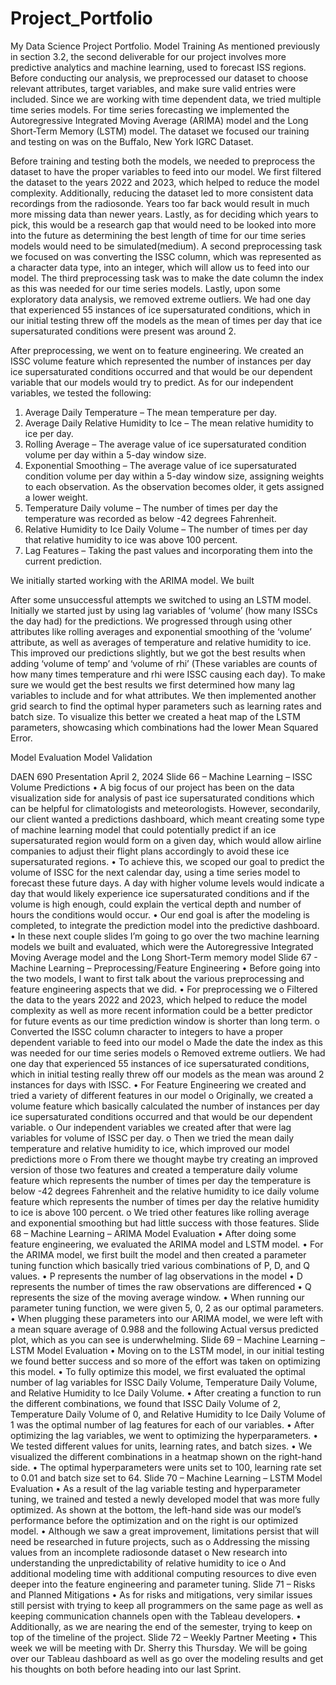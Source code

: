 # Project_Portfolio
My Data Science Project Portfolio.
Model Training
As mentioned previously in section 3.2, the second deliverable for our project involves more predictive analytics and machine learning, used to forecast ISS regions. Before conducting our analysis, we preprocessed our dataset to choose relevant attributes, target variables, and make sure valid entries were included. Since we are working with time dependent data, we tried multiple time series models. For time series forecasting we implemented the Autoregressive Integrated Moving Average (ARIMA) model and the Long Short-Term Memory (LSTM) model. The dataset we focused our training and testing on was on the Buffalo, New York IGRC Dataset. 

Before training and testing both the models, we needed to preprocess the dataset to have the proper variables to feed into our model. We first filtered the dataset to the years 2022 and 2023, which helped to reduce the model complexity. Additionally, reducing the dataset led to more consistent data recordings from the radiosonde. Years too far back would result in much more missing data than newer years. Lastly, as for deciding which years to pick, this would be a research gap that would need to be looked into more into the future as determining the best length of time for our time series models would need to be simulated(medium). A second preprocessing task we focused on was converting the ISSC column, which was represented as a character data type, into an integer, which will allow us to feed into our model. The third preprocessing task was to make the date column the index as this was needed for our time series models. Lastly, upon some exploratory data analysis, we removed extreme outliers. We had one day that experienced 55 instances of ice supersaturated conditions, which in our initial testing threw off the models as the mean of times per day that ice supersaturated conditions were present was around 2. 

After preprocessing, we went on to feature engineering. We created an ISSC volume feature which represented the number of instances per day ice supersaturated conditions occurred and that would be our dependent variable that our models would try to predict. As for our independent variables, we tested the following:
1.	Average Daily Temperature – The mean temperature per day.
2.	Average Daily Relative Humidity to Ice – The mean relative humidity to ice per day.
3.	Rolling Average – The average value of ice supersaturated condition volume per day within a 5-day window size.
4.	Exponential Smoothing – The average value of ice supersaturated condition volume per day within a 5-day window size, assigning weights to each observation. As the observation becomes older, it gets assigned a lower weight.
5.	Temperature Daily volume – The number of times per day the temperature was recorded as below -42 degrees Fahrenheit. 
6.	Relative Humidity to Ice Daily Volume – The number of times per day that relative humidity to ice was above 100 percent. 
7.	Lag Features – Taking the past values and incorporating them into the current prediction.
 
We initially started working with the ARIMA model. We built 

After some unsuccessful attempts we switched to using an LSTM model. Initially we started just by using lag variables of ‘volume’ (how many ISSCs the day had) for the predictions. We progressed through using other attributes like rolling averages and exponential smoothing of the ‘volume’ attribute, as well as averages of temperature and relative humidity to ice. This improved our predictions slightly, but we got the best results when adding ‘volume of temp’ and ‘volume of rhi’ (These variables are counts of how many times temperature and rhi were ISSC causing each day). To make sure we would get the best results we first determined how many lag variables to include and for what attributes. We then implemented another grid search to find the optimal hyper parameters such as learning rates and batch size. To visualize this better we created a heat map of the LSTM parameters, showcasing which combinations had the lower Mean Squared Error.

Model Evaluation
Model Validation

DAEN 690 Presentation April 2, 2024
Slide 66 – Machine Learning – ISSC Volume Predictions
•	A big focus of our project has been on the data visualization side for analysis of past ice supersaturated conditions which can be helpful for climatologists and meteorologists. However, secondarily, our client wanted a predictions dashboard, which meant creating some type of machine learning model that could potentially predict if an ice supersaturated region would form on a given day, which would allow airline companies to adjust their flight plans accordingly to avoid these ice supersaturated regions. 
•	To achieve this, we scoped our goal to predict the volume of ISSC for the next calendar day, using a time series model to forecast these future days. A day with higher volume levels would indicate a day that would likely experience ice supersaturated conditions and if the volume is high enough, could explain the vertical depth and number of hours the conditions would occur. 
•	Our end goal is after the modeling is completed, to integrate the prediction model into the predictive dashboard. 
•	In these next couple slides I’m going to go over the two machine learning models we built and evaluated, which were the Autoregressive Integrated Moving Average model and the Long Short-Term memory model
Slide 67 - Machine Learning – Preprocessing/Feature Engineering
•	Before going into the two models, I want to first talk about the various preprocessing and feature engineering aspects that we did.
•	For preprocessing we 
o	Filtered the data to the years 2022 and 2023, which helped to reduce the model complexity as well as more recent information could be a better predictor for future events as our time prediction window is shorter than long term.
o	Converted the ISSC column character to integers to have a proper dependent variable to feed into our model
o	Made the date the index as this was needed for our time series models
o	Removed extreme outliers. We had one day that experienced 55 instances of ice supersaturated conditions, which in initial testing really threw off our models as the mean was around 2 instances for days with ISSC.
•	For Feature Engineering we created and tried a variety of different features in our model
o	Originally, we created a volume feature which basically calculated the number of instances per day ice supersaturated conditions occurred and that would be our dependent variable. 
o	Our independent variables we created after that were lag variables for volume of ISSC per day.
o	Then we tried the mean daily temperature and relative humidity to ice, which improved our model predictions more
o	From there we thought maybe try creating an improved version of those two features and created a temperature daily volume feature which represents the number of times per day the temperature is below -42 degrees Fahrenheit and the relative humidity to ice daily volume feature which represents the number of times per day the relative humidity to ice is above 100 percent. 
o	We tried other features like rolling average and exponential smoothing but had little success with those features.
Slide 68 – Machine Learning – ARIMA Model Evaluation
•	After doing some feature engineering, we evaluated the ARIMA model and LSTM model. 
•	For the ARIMA model, we first built the model and then created a parameter tuning function which basically tried various combinations of P, D, and Q values.
•	P represents the number of lag observations in the model
•	D represents the number of times the raw observations are differenced
•	Q represents the size of the moving average window.
•	When running our parameter tuning function, we were given 5, 0, 2 as our optimal parameters.
•	When plugging these parameters into our ARIMA model, we were left with a mean square average of 0.988 and the following Actual versus predicted plot, which as you can see is underwhelming.
Slide 69 – Machine Learning – LSTM Model Evaluation
•	Moving on to the LSTM model, in our initial testing we found better success and so more of the effort was taken on optimizing this model. 
•	To fully optimize this model, we first evaluated the optimal number of lag variables for ISSC Daily Volume, Temperature Daily Volume, and Relative Humidity to Ice Daily Volume.
•	After creating a function to run the different combinations, we found that ISSC Daily Volume of 2, Temperature Daily Volume of 0, and Relative Humidity to Ice Daily Volume of 1 was the optimal number of lag features for each of our variables.
•	After optimizing the lag variables, we went to optimizing the hyperparameters. 
•	We tested different values for units, learning rates, and batch sizes.
•	We visualized the different combinations in a heatmap shown on the right-hand side.
•	The optimal hyperparameters were units set to 100, learning rate set to 0.01 and batch size set to 64. 
Slide 70 – Machine Learning – LSTM Model Evaluation
•	As a result of the lag variable testing and hyperparameter tuning, we trained and tested a newly developed model that was more fully optimized. As shown at the bottom, the left-hand side was our model’s performance before the optimization and on the right is our optimized model. 
•	Although we saw a great improvement, limitations persist that will need be researched in future projects, such as 
o	Addressing the missing values from an incomplete radiosonde dataset
o	New research into understanding the unpredictability of relative humidity to ice
o	And additional modeling time with additional computing resources to dive even deeper into the feature engineering and parameter tuning.
Slide 71 – Risks and Planned Mitigations
•	As for risks and mitigations, very similar issues still persist with trying to keep all programmers on the same page as well as keeping communication channels open with the Tableau developers.
•	Additionally, as we are nearing the end of the semester, trying to keep on top of the timeline of the project. 
Slide 72 – Weekly Partner Meeting
•	This week we will be meeting with Dr. Sherry this Thursday. We will be going over our Tableau dashboard as well as go over the modeling results and get his thoughts on both before heading into our last Sprint. 

